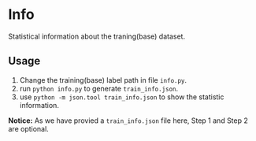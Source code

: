 Info
====

Statistical information about the traning(base) dataset.

## Usage

1. Change the training(base) label path in file `info.py`.
2. run `python info.py` to generate `train_info.json`.
3. use `python -m json.tool train_info.json` to show the statistic information. 

**Notice:** As we have provied a `train_info.json` file here, Step 1 and Step 2 are optional.
